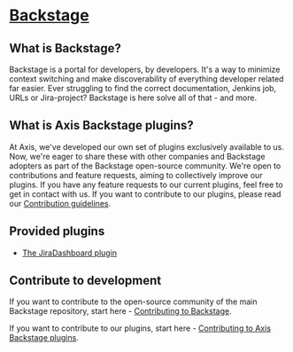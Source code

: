 # [Backstage](https://backstage.io)

## What is Backstage?

Backstage is a portal for developers, by developers. It's a way to minimize context switching and make discoverability of everything developer related far easier. Ever struggling to find the correct documentation, Jenkins job, URLs or Jira-project? Backstage is here solve all of that - and more.

## What is Axis Backstage plugins?

At Axis, we've developed our own set of plugins exclusively available to us. Now, we're eager to share these with other companies and Backstage adopters as part of the Backstage open-source community. We're open to contributions and feature requests, aiming to collectively improve our plugins. If you have any feature requests to our current plugins, feel free to get in contact with us. If you want to contribute to our plugins, please read our [Contribution guidelines](link). 

## Provided plugins

- [The JiraDashboard plugin](link)

## Contribute to development

If you want to contribute to the open-source community of the main Backstage repository, start here - [Contributing to Backstage](https://backstage.se.axis.com/catalog/default/component/backstage/docs/development/).

If you want to contribute to our plugins, start here - [Contributing to Axis Backstage plugins](link).
